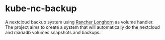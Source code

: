 # kube-nc-backup
A nextcloud backup system using [Rancher Longhorn](https://longhorn.io/) as volume handler. The project aims to create a system that will automatically do the nextcloud and mariadb volumes snapshots and backups.
